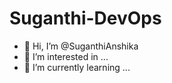 # Suganthi-DevOps

- 👋 Hi, I’m @SuganthiAnshika
- 👀 I’m interested in ...
- 🌱 I’m currently learning ...
  
